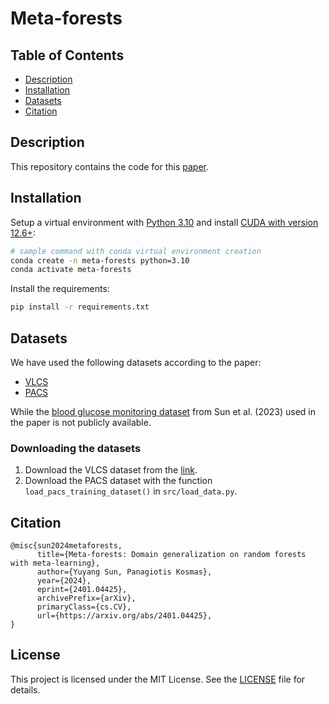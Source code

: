 # Meta-forests

## Table of Contents

- [Description](#description)
- [Installation](#installation)
- [Datasets](#datasets)
- [Citation](#citation)

## Description

This repository contains the code for this [paper](https://arxiv.org/abs/2401.04425).

## Installation

Setup a virtual environment with [Python 3.10](https://www.python.org/downloads/) and install [CUDA with version 12.6+](https://developer.nvidia.com/cuda-toolkit):
```bash
# sample command with conda virtual environment creation
conda create -n meta-forests python=3.10
conda activate meta-forests
```

Install the requirements:
```bash
pip install -r requirements.txt
```

## Datasets

We have used the following datasets according to the paper:
- [VLCS](https://github.com/belaalb/G2DM#download-vlcs)
- [PACS](https://domaingeneralization.github.io/#data)

While the [blood glucose monitoring dataset](https://ieeexplore.ieee.org/document/10181112) from Sun et al. (2023) used in the paper is not publicly available.

### Downloading the datasets

1. Download the VLCS dataset from the [link](http://www.mediafire.com/file/7yv132lgn1v267r/vlcs.tar.gz/file).
2. Download the PACS dataset with the function `load_pacs_training_dataset()` in `src/load_data.py`.

## Citation

```
@misc{sun2024metaforests,
      title={Meta-forests: Domain generalization on random forests with meta-learning}, 
      author={Yuyang Sun, Panagiotis Kosmas},
      year={2024},
      eprint={2401.04425},
      archivePrefix={arXiv},
      primaryClass={cs.CV},
      url={https://arxiv.org/abs/2401.04425}, 
}
```

## License

This project is licensed under the MIT License. See the [LICENSE](LICENSE) file for details.
